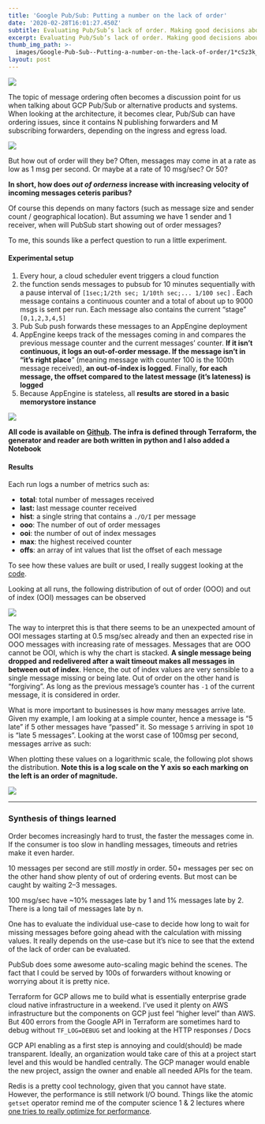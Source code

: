 ```yaml
---
title: 'Google Pub/Sub: Putting a number on the lack of order'
date: '2020-02-28T16:01:27.450Z'
subtitle: Evaluating Pub/Sub’s lack of order. Making good decisions about watermarks
excerpt: Evaluating Pub/Sub’s lack of order. Making good decisions about watermarks
thumb_img_path: >-
  images/Google-Pub-Sub--Putting-a-number-on-the-lack-of-order/1*cSz3k_8liL_Lg34nRNliDw.jpeg
layout: post
---
```

![](/images/Google-Pub-Sub--Putting-a-number-on-the-lack-of-order/1*cSz3k_8liL_Lg34nRNliDw.jpeg)

The topic of message ordering often becomes a discussion point for us when talking about GCP Pub/Sub or alternative products and systems. When looking at the architecture, it becomes clear, Pub/Sub can have ordering issues, since it contains N publishing forwarders and M subscribing forwarders, depending on the ingress and egress load.

![](/images/Google-Pub-Sub--Putting-a-number-on-the-lack-of-order/1*tdvoRLSKpguNQvahU7uXaQ.png)

But how out of order will they be? Often, messages may come in at a rate as low as 1 msg per second. Or maybe at a rate of 10 msg/sec? Or 50?

**In short, how does *out of orderness* increase with increasing velocity of incoming messages ceteris paribus?**

Of course this depends on many factors (such as message size and sender count / geographical location). But assuming we have 1 sender and 1 receiver, when will PubSub start showing out of order messages?

To me, this sounds like a perfect question to run a little experiment.

#### Experimental setup

1.  Every hour, a cloud scheduler event triggers a cloud function
2.  the function sends messages to pubsub for 10 minutes sequentially with a pause interval of `[1sec;1/2th sec; 1/10th sec;... 1/100 sec]` . Each message contains a continuous counter and a total of about up to 9000 msgs is sent per run. Each message also contains the current “stage” `[0,1,2,3,4,5]`
3.  Pub Sub push forwards these messages to an AppEngine deployment
4.  AppEngine keeps track of the messages coming in and compares the previous message counter and the current messages’ counter. **If it isn’t continuous, it logs an out-of-order message. If the message isn’t in “it’s right place**” (meaning message with counter 100 is the 100th message received), **an out-of-index is logged**. Finally, **for each message, the offset compared to the latest message (it’s lateness) is logged**
5.  Because AppEngine is stateless, all **results are stored in a basic memorystore instance**

![](/images/Google-Pub-Sub--Putting-a-number-on-the-lack-of-order/1*C2rboO_fJCPi52Vs9B0fPw.png)

**All code is available on** [**Github**](https://github.com/pascalwhoop/pubsub-order-test)**. The infra is defined through Terraform, the generator and reader are both written in python and I also added a Notebook**

#### Results

Each run logs a number of metrics such as:

*   **total**: total number of messages received
*   **last:** last message counter received
*   **hist**: a single string that contains a `./O/I` per message
*   **ooo**: The number of out of order messages
*   **ooi**: the number of out of index messages
*   **max**: the highest received counter
*   **offs**: an array of int values that list the offset of each message

To see how these values are built or used, I really suggest looking at the [code](https://github.com/pascalwhoop/pubsub-order-test/blob/master/reader/main.py#L76).

Looking at all runs, the following distribution of out of order (OOO) and out of index (OOI) messages can be observed

![](/images/Google-Pub-Sub--Putting-a-number-on-the-lack-of-order/1*xTXIGmEtg_ANBmsJGGt_Ww.png)

The way to interpret this is that there seems to be an unexpected amount of OOI messages starting at 0.5 msg/sec already and then an expected rise in OOO messages with increasing rate of messages. Messages that are OOO cannot be OOI, which is why the chart is stacked. **A single message being dropped and redelivered after a wait timeout makes all messages in between out of index**. Hence, the out of index values are very sensible to a single message missing or being late. Out of order on the other hand is “forgiving”. As long as the previous message’s counter has `-1` of the current message, it is considered in order.

What is more important to businesses is how many messages arrive late. Given my example, I am looking at a simple counter, hence a message is “5 late” if 5 other messages have “passed” it. So message `5` arriving in spot `10` is “late 5 messages”. Looking at the worst case of 100msg per second, messages arrive as such:

<script src="https://gist.github.com/pascalwhoop/043a967e6f4520c9719a91596a023c0e.js"></script>

When plotting these values on a logarithmic scale, the following plot shows the distribution. **Note this is a log scale on the Y axis so each marking on the left is an order of magnitude.**

![](/images/Google-Pub-Sub--Putting-a-number-on-the-lack-of-order/1*hdV59UHXaOxQYxwkgASKLQ.png)

* * *

### Synthesis of things learned

Order becomes increasingly hard to trust, the faster the messages come in. If the consumer is too slow in handling messages, timeouts and retries make it even harder.

10 messages per second are still *mostly* in order. 50+ messages per sec on the other hand show plenty of out of ordering events. But most can be caught by waiting 2–3 messages.

100 msg/sec have ~10% messages late by 1 and 1% messages late by 2. There is a long tail of messages late by n.

One has to evaluate the individual use-case to decide how long to wait for missing messages before going ahead with the calculation with missing values. It really depends on the use-case but it’s nice to see that the extend of the lack of order can be evaluated.

PubSub does some awesome auto-scaling magic behind the scenes. The fact that I could be served by 100s of forwarders without knowing or worrying about it is pretty nice.

Terraform for GCP allows me to build what is essentially enterprise grade cloud native infrastructure in a weekend. I’ve used it plenty on AWS infrastructure but the components on GCP just feel “higher level” than AWS. But 400 errors from the Google API in Terraform are sometimes hard to debug without `TF_LOG=DEBUG` set and looking at the HTTP responses / Docs

GCP API enabling as a first step is annoying and could(should) be made transparent. Ideally, an organization would take care of this at a project start level and this would be handled centrally. The GCP manager would enable the new project, assign the owner and enable all needed APIs for the team.

Redis is a pretty cool technology, given that you cannot have state. However, the performance is still network I/O bound. Things like the atomic `getset` operator remind me of the computer science 1 & 2 lectures where [one tries to really optimize for performance](https://github.com/pascalwhoop/pubsub-order-test/blob/master/reader/main.py#L107).
